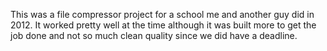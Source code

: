 This was a file compressor project for a school me and another guy did in 2012.
It worked pretty well at the time although it was built more to get the job done and not so much clean quality
since we did have a deadline.
